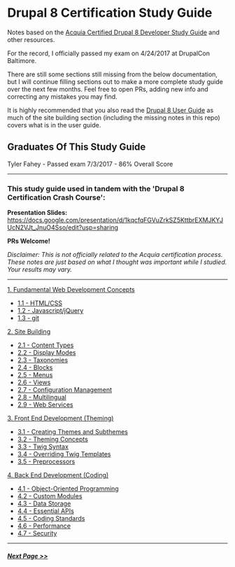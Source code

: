 # Drupal 8 Certification Study Guide

Notes based on the [Acquia Certified Drupal 8 Developer Study Guide](https://acquia-academy.gitbooks.io/study-guide-acquia-certified-drupal-8-developer/content/study-guide.html) and other resources.

For the record, I officially passed my exam on 4/24/2017 at DrupalCon Baltimore.

There are still some sections still missing from the below documentation, but I will continue filling sections out to make a more complete study guide over the next few months. Feel free to open PRs, adding new info and correcting any mistakes you may find.

It is highly recommended that you also read the [Drupal 8 User Guide](https://www.drupal.org/docs/user_guide/en/index.html) as much of the site building section (including the missing notes in this repo) covers what is in the user guide.


## Graduates Of This Study Guide
Tyler Fahey - Passed exam 7/3/2017 - 86% Overall Score

---

### This study guide used in tandem with the 'Drupal 8 Certification Crash Course':
**Presentation Slides:** https://docs.google.com/presentation/d/1kqcfqFGVuZrkSZ5KttbrEXMJKYJUcN2VJt_JnuO4Sso/edit?usp=sharing

**PRs Welcome!**

*Disclaimer: This is not officially related to the Acquia certification process. These notes are just based on what I thought was important while I studied. Your results may vary.*

---

[1. Fundamental Web Development Concepts](1-fundamentals)
  - [1.1 - HTML/CSS](1-fundamentals/1.1-html-css.md)
  - [1.2 - Javascript/jQuery](1-fundamentals/1.2-javascript-jquery.md)
  - [1.3 - git](1-fundamentals/1.3-git.md)

[2. Site Building](2-site-building)
  - [2.1 - Content Types](2-site-building/2.1-content-types.md)
  - [2.2 - Display Modes](2-site-building/2.2-display-modes.md)
  - [2.3 - Taxonomies](2-site-building/2.3-taxonomies.md)
  - [2.4 - Blocks](2-site-building/2.4-blocks.md)
  - [2.5 - Menus](2-site-building/2.5-menus.md)
  - [2.6 - Views](2-site-build/2.6-views.md)
  - [2.7 - Configuration Management](2-site-building/2.7-configuration-management.md)
  - [2.8 - Multilingual](2-site-building/2.8-multilingual.md)
  - [2.9 - Web Services](2-site-building/2.9-web-services.md)

[3. Front End Development (Theming)](3-front-end-development)
  - [3.1 - Creating Themes and Subthemes](3-front-end-development/3.1-creating-themes.md)
  - [3.2 - Theming Concepts](3-front-end-development/3.2-theming-concepts.md)
  - [3.3 - Twig Syntax](3-front-end-development/3.3-twig-syntax.md)
  - [3.4 - Overriding Twig Templates](3-front-end-development/3.4-twig-templates.md)
  - [3.5 - Preprocessors](3-front-end-development/3.5-preprocessors.md)

[4. Back End Development (Coding)](4-back-end-development)
  - [4.1 - Object-Oriented Programming](4-back-end-development/4.1-oop.md)
  - [4.2 - Custom Modules](4-back-end-development/4.2-custom-modules.md)
  - [4.3 - Data Storage](4-back-end-development/4.3-data-storage.md)
  - [4.4 - Essential APIs](4-back-end-development/4.4-essential-apis.md)
  - [4.5 - Coding Standards](4-back-end-development/4.5-coding-standards.md)
  - [4.6 - Performance](4-back-end-development/4.6-performance.md)
  - [4.7 - Security](4-back-end-development/4.7-security.md)

---

##### [Next Page >>](1-fundamentals/README.md)

